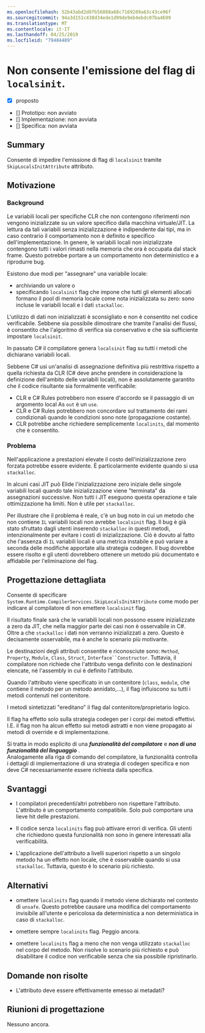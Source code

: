 ```yaml
---
ms.openlocfilehash: 52b43abd2d8fb56088a68c7169289a63c43ce96f
ms.sourcegitcommit: 94a3d151c438d34ede1d99de9eb4ebdc07ba4699
ms.translationtype: MT
ms.contentlocale: it-IT
ms.lasthandoff: 04/25/2019
ms.locfileid: "79484489"
---
```

# <a name="suppress-emitting-of-localsinit-flag"></a>Non consente l'emissione del flag di `localsinit`.

* [x] proposto
* [] Prototipo: non avviato
* [] Implementazione: non avviata
* [] Specifica: non avviata

## <a name="summary"></a>Summary
[summary]: #summary

Consente di impedire l'emissione di flag di `localsinit` tramite `SkipLocalsInitAttribute` attributo. 

## <a name="motivation"></a>Motivazione
[motivation]: #motivation


### <a name="background"></a>Background
Le variabili locali per specifiche CLR che non contengono riferimenti non vengono inizializzate su un valore specifico dalla macchina virtuale/JIT. La lettura da tali variabili senza inizializzazione è indipendente dai tipi, ma in caso contrario il comportamento non è definito e specifico dell'implementazione. In genere, le variabili locali non inizializzate contengono tutti i valori rimasti nella memoria che ora è occupata dal stack frame. Questo potrebbe portare a un comportamento non deterministico e a riprodurre bug. 

Esistono due modi per "assegnare" una variabile locale: 
- archiviando un valore o 
- specificando `localsinit` flag che impone che tutti gli elementi allocati formano il pool di memoria locale come nota inizializzata su zero: sono incluse le variabili locali e i dati `stackalloc`.    

L'utilizzo di dati non inizializzati è sconsigliato e non è consentito nel codice verificabile. Sebbene sia possibile dimostrare che tramite l'analisi dei flussi, è consentito che l'algoritmo di verifica sia conservativo e che sia sufficiente impostare `localsinit`.

In passato C# il compilatore genera `localsinit` flag su tutti i metodi che dichiarano variabili locali.

Sebbene C# usi un'analisi di assegnazione definitiva più restrittiva rispetto a quella richiesta da CLR (C# deve anche prendere in considerazione la definizione dell'ambito delle variabili locali), non è assolutamente garantito che il codice risultante sia formalmente verificabile:
- CLR e C# Rules potrebbero non essere d'accordo se il passaggio di un argomento local As `out` è un `use`.
- CLR e C# Rules potrebbero non concordare sul trattamento dei rami condizionali quando le condizioni sono note (propagazione costante).
- CLR potrebbe anche richiedere semplicemente `localinits`, dal momento che è consentito.  

### <a name="problem"></a>Problema
Nell'applicazione a prestazioni elevate il costo dell'inizializzazione zero forzata potrebbe essere evidente. È particolarmente evidente quando si usa `stackalloc`.

In alcuni casi JIT può Elide l'inizializzazione zero iniziale delle singole variabili locali quando tale inizializzazione viene "terminata" da assegnazioni successive. Non tutti i JIT eseguono questa operazione e tale ottimizzazione ha limiti. Non è utile per `stackalloc`.

Per illustrare che il problema è reale, c'è un bug noto in cui un metodo che non contiene `IL` variabili locali non avrebbe `localsinit` flag. Il bug è già stato sfruttato dagli utenti inserendo `stackalloc` in questi metodi, intenzionalmente per evitare i costi di inizializzazione. Ciò è dovuto al fatto che l'assenza di `IL` variabili locali è una metrica instabile e può variare a seconda delle modifiche apportate alla strategia codegen. Il bug dovrebbe essere risolto e gli utenti dovrebbero ottenere un metodo più documentato e affidabile per l'eliminazione del flag. 

## <a name="detailed-design"></a>Progettazione dettagliata

Consente di specificare `System.Runtime.CompilerServices.SkipLocalsInitAttribute` come modo per indicare al compilatore di non emettere `localsinit` flag.
 
Il risultato finale sarà che le variabili locali non possono essere inizializzate a zero da JIT, che nella maggior parte dei casi non è osservabile in C#.  
Oltre a che `stackalloc` i dati non verranno inizializzati a zero. Questo è decisamente osservabile, ma è anche lo scenario più motivante.

Le destinazioni degli attributi consentite e riconosciute sono: `Method`, `Property`, `Module`, `Class`, `Struct`, `Interface``Constructor`. Tuttavia, il compilatore non richiede che l'attributo venga definito con le destinazioni elencate, né l'assembly in cui è definito l'attributo. 

Quando l'attributo viene specificato in un contenitore (`class`, `module`, che contiene il metodo per un metodo annidato,...), il flag influiscono su tutti i metodi contenuti nel contenitore.

I metodi sintetizzati "ereditano" il flag dal contenitore/proprietario logico. 

Il flag ha effetto solo sulla strategia codegen per i corpi dei metodi effettivi. I.E. il flag non ha alcun effetto sui metodi astratti e non viene propagato ai metodi di override e di implementazione.

Si tratta in modo esplicito di una **_funzionalità del compilatore_** e **_non di una funzionalità del linguaggio_** .  
Analogamente alla riga di comando del compilatore, la funzionalità controlla i dettagli di implementazione di una strategia di codegen specifica e non deve C# necessariamente essere richiesta dalla specifica.

## <a name="drawbacks"></a>Svantaggi
[drawbacks]: #drawbacks

- I compilatori precedenti/altri potrebbero non rispettare l'attributo.
L'attributo è un comportamento compatibile. Solo può comportare una lieve hit delle prestazioni.

- Il codice senza `localinits` flag può attivare errori di verifica.
Gli utenti che richiedono questa funzionalità non sono in genere interessati alla verificabilità. 
 
- L'applicazione dell'attributo a livelli superiori rispetto a un singolo metodo ha un effetto non locale, che è osservabile quando si usa `stackalloc`. Tuttavia, questo è lo scenario più richiesto.

## <a name="alternatives"></a>Alternativi
[alternatives]: #alternatives

- omettere `localinits` flag quando il metodo viene dichiarato nel contesto di `unsafe`. Questo potrebbe causare una modifica del comportamento invisibile all'utente e pericolosa da deterministica a non deterministica in caso di `stackalloc`.

- omettere sempre `localinits` flag.
Peggio ancora.

- omettere `localinits` flag a meno che non venga utilizzato `stackalloc` nel corpo del metodo.
Non risolve lo scenario più richiesto e può disabilitare il codice non verificabile senza che sia possibile ripristinarlo.

## <a name="unresolved-questions"></a>Domande non risolte
[unresolved]: #unresolved-questions

- L'attributo deve essere effettivamente emesso ai metadati? 

## <a name="design-meetings"></a>Riunioni di progettazione

Nessuno ancora. 